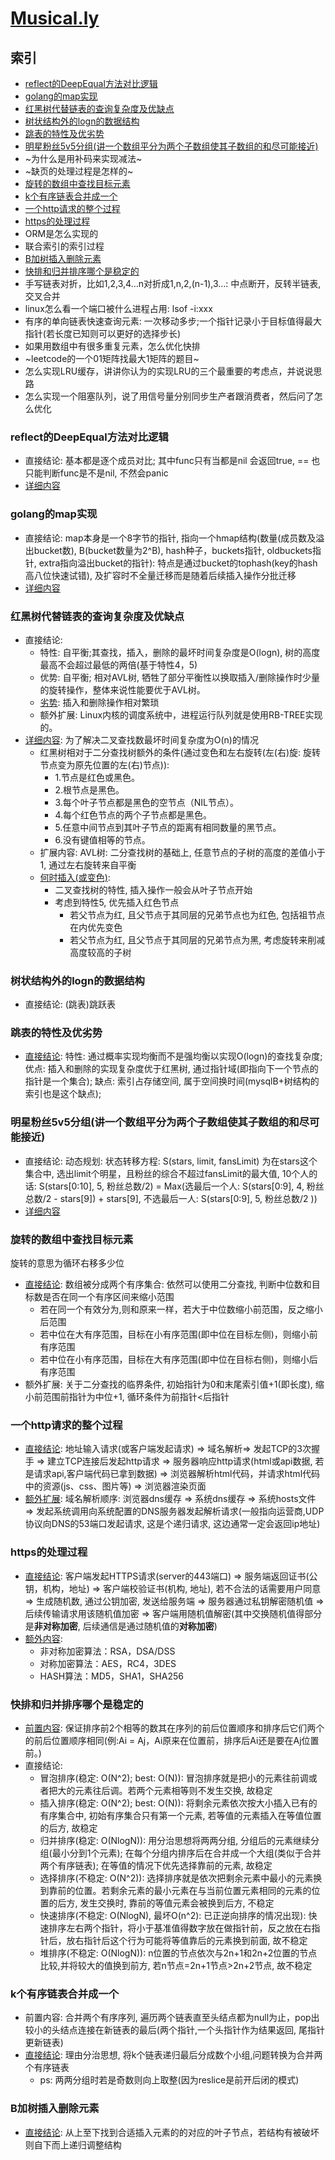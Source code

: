 # [Musical.ly](https://www.nowcoder.com/discuss/79787?type=2&order=1&pos=5&page=1)

## 索引
- [reflect的DeepEqual方法对比逻辑](#reflect的DeepEqual方法对比逻辑)
- [golang的map实现](#golang的map实现)
- [红黑树代替链表的查询复杂度及优缺点](#红黑树代替链表的查询复杂度及优缺点)
- [树状结构外的logn的数据结构](#树状结构外的logn的数据结构)
- [跳表的特性及优劣势](#跳表的特性及优劣势)
- [明星粉丝5v5分组(讲一个数组平分为两个子数组使其子数组的和尽可能接近)](#明星粉丝5v5分组讲一个数组平分为两个子数组使其子数组的和尽可能接近)
- ~为什么是用补码来实现减法~
- ~缺页的处理过程是怎样的~
- [旋转的数组中查找目标元素](#旋转的数组中查找目标元素)
- [k个有序链表合并成一个](#k个有序链表合并成一个)
- [一个http请求的整个过程](#一个http请求的整个过程)
- [https的处理过程](#https的处理过程)
- ORM是怎么实现的
- 联合索引的索引过程
- [B加树插入删除元素](#B加树插入删除元素)
- [快排和归并排序哪个是稳定的](#快排和归并排序哪个是稳定的)
- 手写链表对折，比如1,2,3,4…n对折成1,n,2,(n-1),3...: 中点断开，反转半链表, 交叉合并
- linux怎么看一个端口被什么进程占用: lsof -i:xxx
- 有序的单向链表快速查询元素: 一次移动多步;一个指针记录小于目标值得最大指针(若长度已知则可以更好的选择步长)
- 如果用数组中有很多重复元素，怎么优化快排
- ~leetcode的一个01矩阵找最大1矩阵的题目~
- 怎么实现LRU缓存，讲讲你认为的实现LRU的三个最重要的考虑点，并说说思路
- 怎么实现一个阻塞队列，说了用信号量分别同步生产者跟消费者，然后问了怎么优化

### reflect的DeepEqual方法对比逻辑
- 直接结论: 基本都是逐个成员对比; 其中func只有当都是nil 会返回true, == 也只能判断func是不是nil, 不然会panic
- [详细内容](https://golang.org/src/reflect/deepequal.go)

### golang的map实现
- 直接结论: map本身是一个8字节的指针, 指向一个hmap结构(数量(成员数及溢出bucket数), B(bucket数量为2^B), hash种子，buckets指针, oldbuckets指针, extra指向溢出bucket的指针): 特点是通过bucket的tophash(key的hash高八位快速试错), 及扩容时不全量迁移而是随着后续插入操作分批迁移
- [详细内容](/golang/basic/map.go)

### 红黑树代替链表的查询复杂度及优缺点
- 直接结论:
  - 特性: 自平衡;其查找，插入，删除的最坏时间复杂度是O(logn), 树的高度最高不会超过最低的两倍(基于特性4，5)
  - 优势: 自平衡; 相对AVL树, 牺牲了部分平衡性以换取插入/删除操作时少量的旋转操作，整体来说性能要优于AVL树。
  - [劣势](https://www.zhihu.com/question/27840936): 插入和删除操作相对繁琐
  - 额外扩展: Linux内核的调度系统中，进程运行队列就是使用RB-TREE实现的。
- [详细内容](https://juejin.im/post/5a27c6946fb9a04509096248): 为了解决二叉查找数最坏时间复杂度为O(n)的情况
  - 红黑树相对于二分查找树额外的条件(通过变色和左右旋转(左(右)旋: 旋转节点变为原先位置的左(右)节点)):
    - 1.节点是红色或黑色。
    - 2.根节点是黑色。
    - 3.每个叶子节点都是黑色的空节点（NIL节点）。
    - 4.每个红色节点的两个子节点都是黑色。
    - 5.任意中间节点到其叶子节点的距离有相同数量的黑节点。
    - 6.没有键值相等的节点。
  - 扩展内容: AVL树: 二分查找树的基础上, 任意节点的子树的高度的差值小于1, 通过左右旋转来自平衡
  - [何时插入(或变色)](https://www.cnblogs.com/wcd144140/p/5594746.html):
    - 二叉查找树的特性, 插入操作一般会从叶子节点开始
    - 考虑到特性5, 优先插入红色节点
      - 若父节点为红, 且父节点于其同层的兄弟节点也为红色, 包括祖节点在内优先变色
      - 若父节点为红, 且父节点于其同层的兄弟节点为黑, 考虑旋转来削减高度较高的子树

### 树状结构外的logn的数据结构
- 直接结论: (跳表)跳跃表

### 跳表的特性及优劣势
- [直接结论](https://blog.csdn.net/moakun/article/details/79928023): 特性: 通过概率实现均衡而不是强均衡以实现O(logn)的查找复杂度; 优点: 插入和删除的实现复杂度优于红黑树, 通过指针域(即指向下一个节点的指针是一个集合); 缺点: 索引占存储空间, 属于空间换时间(mysqlB+树结构的索引也是这个缺点);

### 明星粉丝5v5分组(讲一个数组平分为两个子数组使其子数组的和尽可能接近)
- 直接结论: 动态规划: 状态转移方程: S(stars, limit, fansLimit) 为在stars这个集合中, 选出limit个明星，且粉丝的综合不超过fansLimit的最大值, 10个人的话: S(stars[0:10], 5, 粉丝总数/2) = Max(选最后一个人: S(stars[0:9], 4, 粉丝总数/2 - stars[9]) + stars[9], 不选最后一人: S(stars[0:9], 5, 粉丝总数/2 ))
- [详细内容](https://www.zybuluo.com/Yano/note/253649#house-robber-ii)

### 旋转的数组中查找目标元素
旋转的意思为循环右移多少位
- [直接结论](https://leetcode.com/submissions/detail/166451714/): 数组被分成两个有序集合: 依然可以使用二分查找, 判断中位数和目标数是否在同一个有序区间来缩小范围
  - 若在同一个有效分为,则和原来一样，若大于中位数缩小前范围，反之缩小后范围
  - 若中位在大有序范围，目标在小有序范围(即中位在目标左侧)，则缩小前有序范围
  - 若中位在小有序范围，目标在大有序范围(即中位在目标右侧)，则缩小后有序范围
- 额外扩展: 关于二分查找的临界条件, 初始指针为0和末尾索引值+1(即长度), 缩小前范围前指针为中位+1, 循环条件为前指针<后指针

### 一个http请求的整个过程
- [直接结论](https://www.jianshu.com/p/a6a63e56a203): 地址输入请求(或客户端发起请求) => 域名解析=> 发起TCP的3次握手 => 建立TCP连接后发起http请求 => 服务器响应http请求(html或api数据, 若是请求api,客户端代码已拿到数据) => 浏览器解析html代码，并请求html代码中的资源(js、css、图片等) => 浏览器渲染页面
- [额外扩展](https://www.jianshu.com/p/a6a63e56a203): 域名解析顺序: 浏览器dns缓存 => 系统dns缓存 => 系统hosts文件 => 发起系统调用向系统配置的DNS服务器发起解析请求(一般指向运营商,UDP协议向DNS的53端口发起请求, 这是个递归请求, 这边通常一定会返回ip地址)

### https的处理过程
- [直接结论](https://juejin.im/post/5ab074785188255580020fa5): 客户端发起HTTPS请求(server的443端口) => 服务端返回证书(公钥，机构，地址) => 客户端校验证书(机构, 地址), 若不合法的话需要用户同意 => 生成随机数, 通过公钥加密, 发送给服务端 => 服务器通过私钥解密随机值 => 后续传输请求用该随机值加密 => 客户端用随机值解密(其中交换随机值得部分是**非对称加密**, 后续通信是通过随机值的**对称加密**)
- [额外内容](http://www.cnblogs.com/binyue/p/4500578.html):
  - 非对称加密算法：RSA，DSA/DSS
  - 对称加密算法：AES，RC4，3DES
  - HASH算法：MD5，SHA1，SHA256

### 快排和归并排序哪个是稳定的
- [前置内容](https://www.cnblogs.com/codingmylife/archive/2012/10/21/2732980.html): 保证排序前2个相等的数其在序列的前后位置顺序和排序后它们两个的前后位置顺序相同(例:Ai = Aj，Ai原来在位置前，排序后Ai还是要在Aj位置前。)
- 直接结论:
  - 冒泡排序(稳定: O(N^2); best: O(N)): 冒泡排序就是把小的元素往前调或者把大的元素往后调。若两个元素相等则不发生交换, 故稳定
  - 插入排序(稳定: O(N^2); best: O(N)): 将剩余元素依次按大小插入已有的有序集合中, 初始有序集合只有第一个元素, 若等值的元素插入在等值位置的后方, 故稳定
  - 归并排序(稳定: O(NlogN)): 用分治思想将两两分组, 分组后的元素继续分组(最小分到1个元素); 在每个分组内排序后在合并成一个大组(类似于合并两个有序链表); 在等值的情况下优先选择靠前的元素, 故稳定
  - 选择排序(不稳定: O(N^2)): 选择排序就是依次把剩余元素中最小的元素换到靠前的位置。若剩余元素的最小元素在与当前位置元素相同的元素的位置的后方, 发生交换时, 靠前的等值元素会被换到后方, 不稳定
  - 快速排序(不稳定: O(NlogN), 最坏O(n^2): 已正逆向排序的情况出现): 快速排序左右两个指针，将小于基准值得数字放在做指针前，反之放在右指针后，放右指针后这个行为可能将等值靠后的元素换到前面, 故不稳定
  - 堆排序(不稳定: O(NlogN)): n位置的节点依次与2n+1和2n+2位置的节点比较,并将较大的值换到前方, 若n节点=2n+1节点>2n+2节点, 故不稳定

### k个有序链表合并成一个
- 前置内容: 合并两个有序序列, 遍历两个链表直至头结点都为null为止，pop出较小的头结点连接在新链表的最后(两个指针,一个头指针作为结果返回, 尾指针更新链表)
- [直接结论](https://leetcode.com/submissions/detail/166802982/): 理由分治思想, 将k个链表递归最后分成数个小组,问题转换为合并两个有序链表
  - ps: 两两分组时若是奇数则向上取整(因为reslice是前开后闭的模式)

### B加树插入删除元素
- [直接结论](https://yq.aliyun.com/articles/9280): 从上至下找到合适插入元素的的对应的叶子节点，若结构有被破坏则自下而上递归调整结构
